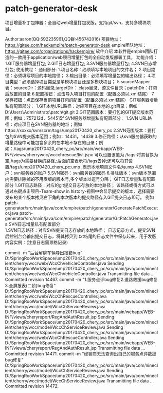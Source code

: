 # patch-generator-desk
项目增量补丁包神器：全自动web增量打包发版，支持git/svn，支持多模块项目。

Author:aaron(QQ:592235961,QQ群:456742016)
项目地址：https://gitee.com/hackempire/patch-generator-desk
empire团队地址：https://gitee.com/organizations/hackempire/
软件介绍
	本软件是empire团队打造的一款用于application/web项目增量打包的全自动发版部署工具。
功能介绍：
	1.GIT服务器增量打包;
	2.GIT日志增量打包;
	3.SVN服务器增量打包;
	4.SVN日志增打包;
使用教程：
	通用部分:  1.项目名称：必须填写本地项目的文件名；
			2.项目路径：必须填写项目的本地路径；
			3.输出目录：必须填写增量包的输出路径；
			4.项目类型：必须选择项目类型是单模块项目还是多模块项目；
			5.sourceMapper表：sourceDir：源码目录,targetDir：.class目录、源文件目录；patchDir：打包后放置的目录
			6.配置按钮：点击导入项目打包的配置（配置必须以.xml结尾）
			7.保存按钮：点击保存当前项目打包的配置（配置必须以.xml结尾）
	GIT服务器增量私有配置部分：
			1.GIT本地URL路径：对应项目在本地的.git目录；例如D:\Users\Administrato\patch\git\.git
			2.GIT范围版本：要打包的GIT提交版本范围；例如：757212d，544515f
	SVN服务器增量私有配置部分：
			1.SVN URL路径：对应项目在SVN服务器的地址；例如https://xxxxx/svn/scrm/tags/ump20170420_chery_pc
			2.SVN范围版本：要打包的SVN提交版本范围；例如：14431，14439
			3.修正路径：从svn服务器获取的增量路径中可能包含多余的在本地不存在的目录；例如：/tags/ump20170420_chery_pc/src/main/webapp/WEB-INF/views/cherrywcc/wccchrescue/list.jspx
			  可以设置该值为 /tags:将其替换为空,/tags为需要替换的路径,:后面的空表示将/tags去掉;还可以将其设置/tags/ump20170420_chery_pc:ump ,表示本地项目文件名为ump
			4.SVN账户：svn服务器的账户
			5.SVN密码：svn服务器的密码
			6.排除版本：svn版本范围内需要排除掉的不用发版的版本号,多个版本以逗号分隔；
	GIT日志增量私有配置部分
			1.GIT日志路径：对应的git提交日志存放的本地路径；
			  该路径或得方式可以通过右键点击项目-Team-show in history-视图中会显示提交的版本，选择需要发布的某个版本拷贝右下角的本次版本的提交路径存入GIT提交日志即可。
			  例如 patch-generator/src/main/java/com/empire/patch/generator/GeneratePatchExecutor.java
				  patch-generator/src/main/java/com/empire/patch/generator/GitPatchGenerator.java
	SVN日志增量私有配置部分	  
			1.SVN日志路径：对应SVN提交日志存放的本地路径；
			  日志记录方式，提交SVN后控制台会输出提交日志，将其拷贝到.txt结尾的日志文件中保存起来，用于发版
			  内容实例：(注意日志需顶格记录)

commit -m "后台解绑车辆导出报错bug" D:/SpringRooWorkSpace/ump20170420_chery_pc/src/main/java/com/nineclient/cherry/wcc/web/WccChVehicleController.java
    Sending        D:/SpringRooWorkSpace/ump20170420_chery_pc/src/main/java/com/nineclient/cherry/wcc/web/WccChVehicleController.java
    Transmitting file data ...
    Committed revision 14467.
commit -m "1.服务点评bug修复2.道路救援bug修复3.全屏报表(二阶)bug修复" D:/SpringRooWorkSpace/ump20170420_chery_pc/src/main/java/com/nineclient/cherry/wcc/web/WccChRescueController.java D:/SpringRooWorkSpace/ump20170420_chery_pc/src/main/java/com/nineclient/cherry/wcc/model/WccChServiceReview.java D:/SpringRooWorkSpace/ump20170420_chery_pc/src/main/webapp/WEB-INF/views/cheryreport/RegAndAuthResult.jsp
    Sending        D:/SpringRooWorkSpace/ump20170420_chery_pc/src/main/java/com/nineclient/cherry/wcc/model/WccChServiceReview.java
    Sending        D:/SpringRooWorkSpace/ump20170420_chery_pc/src/main/java/com/nineclient/cherry/wcc/web/WccChRescueController.java
    Sending        D:/SpringRooWorkSpace/ump20170420_chery_pc/src/main/webapp/WEB-INF/views/cheryreport/RegAndAuthResult.jsp
    Transmitting file data ...
    Committed revision 14471.
commit -m "经销商无法查询出自己的服务点评数据bug修复" D:/SpringRooWorkSpace/ump20170420_chery_pc/src/main/java/com/nineclient/cherry/wcc/model/WccChServiceReview.java
    Sending        D:/SpringRooWorkSpace/ump20170420_chery_pc/src/main/java/com/nineclient/cherry/wcc/model/WccChServiceReview.java
    Transmitting file data ...
    Committed revision 14472.